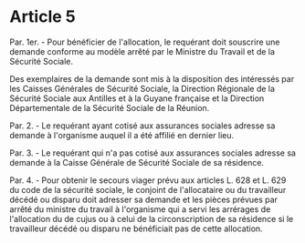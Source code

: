 # Article 5

Par. 1er. - Pour bénéficier de l'allocation, le requérant doit souscrire une demande conforme au modèle arrêté par le Ministre du Travail et de la Sécurité Sociale.

Des exemplaires de la demande sont mis à la disposition des intéressés par les Caisses Générales de Sécurité Sociale, la Direction Régionale de la Sécurité Sociale aux Antilles et à la Guyane française et la Direction Départementale de la Sécurité Sociale de la Réunion.

Par. 2. - Le requérant ayant cotisé aux assurances sociales adresse sa demande à l'organisme auquel il a été affilié en dernier lieu.

Par. 3. - Le requérant qui n'a pas cotisé aux assurances sociales adresse sa demande à la Caisse Générale de Sécurité Sociale de sa résidence.

Par. 4. - Pour obtenir le secours viager prévu aux articles L. 628 et L. 629 du code de la sécurité sociale, le conjoint de l'allocataire ou du travailleur décédé ou disparu doit adresser sa demande et les pièces prévues par arrêté du ministre du travail à l'organisme qui a servi les arrérages de l'allocation du de cujus ou à celui de la circonscription de sa résidence si le travailleur décédé ou disparu ne bénéficiait pas de cette allocation.
